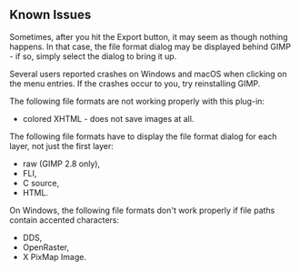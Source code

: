 Known Issues
------------

Sometimes, after you hit the Export button, it may seem as though nothing
happens. In that case, the file format dialog may be displayed behind GIMP - if
so, simply select the dialog to bring it up.

Several users reported crashes on Windows and macOS when clicking on the menu
entries. If the crashes occur to you, try reinstalling GIMP.

The following file formats are not working properly with this plug-in:
* colored XHTML - does not save images at all.

The following file formats have to display the file format dialog for each layer,
not just the first layer:
* raw (GIMP 2.8 only),
* FLI,
* C source,
* HTML.

On Windows, the following file formats don't work properly if file paths contain
accented characters:
* DDS,
* OpenRaster,
* X PixMap Image.
